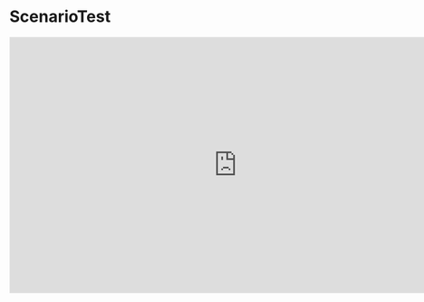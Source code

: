 # ScenarioTest

<iframe style="border: 1px solid rgba(0, 0, 0, 0.1);" width="800" height="450" src="https://www.figma.com/embed?embed_host=share&url=https%3A%2F%2Fwww.figma.com%2Ffile%2FKdt2hxq49vvpWQ6ko7jEZh%2FPipeline-Scenario%3Fnode-id%3D0%253A1" allowfullscreen></iframe>
